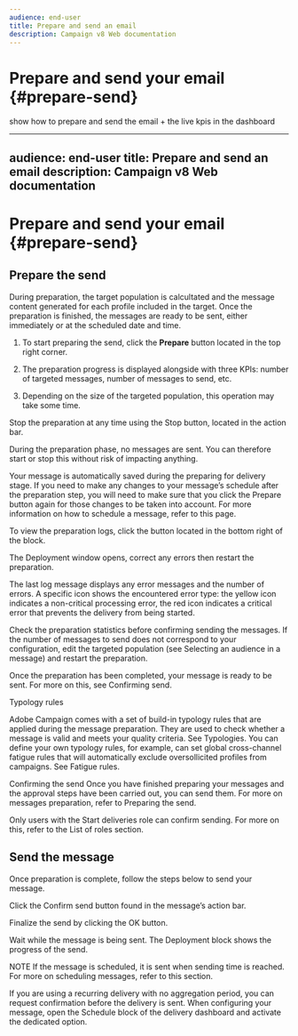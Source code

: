 ```yaml
---
audience: end-user
title: Prepare and send an email
description: Campaign v8 Web documentation
---
```

# Prepare and send your email {#prepare-send}

show how to prepare and send the email + the live kpis in the dashboard

<!--
like acc when preparation, target calculated then send
real time KPIs, not in AJO. similar to ACS.
exclusion logs, causes
-->

<!--
send also KPIs
-->
---
audience: end-user
title: Prepare and send an email
description: Campaign v8 Web documentation
---
# Prepare and send your email {#prepare-send}


<!--

	show how to prepare and send the email + the live kpis in the dashboard

like acc when preparation, target calculated then send
real time KPIs, not in AJO. similar to ACS.
exclusion logs, causes
-->

<!--
send also KPIs
-->

## Prepare the send

During preparation, the target population is calcultated and the message content generated for each profile included in the target. Once the preparation is finished, the messages are ready to be sent, either immediately or at the scheduled date and time.

1. To start preparing the send, click the **Prepare** button located in the top right corner.

1. The preparation progress is displayed alongside with three KPIs: number of targeted messages, number of messages to send, etc.

1. Depending on the size of the targeted population, this operation may take some time.



Stop the preparation at any time using the Stop button, located in the action bar.

During the preparation phase, no messages are sent. You can therefore start or stop this without risk of impacting anything.



Your message is automatically saved during the preparing for delivery stage. If you need to make any changes to your message’s schedule after the preparation step, you will need to make sure that you click the Prepare button again for those changes to be taken into account. For more information on how to schedule a message, refer to this page.



To view the preparation logs, click the button located in the bottom right of the block.



The Deployment window opens, correct any errors then restart the preparation.

The last log message displays any error messages and the number of errors. A specific icon shows the encountered error type: the yellow icon indicates a non-critical processing error, the red icon indicates a critical error that prevents the delivery from being started.



Check the preparation statistics before confirming sending the messages. If the number of messages to send does not correspond to your configuration, edit the targeted population (see Selecting an audience in a message) and restart the preparation.

Once the preparation has been completed, your message is ready to be sent. For more on this, see Confirming send.

Typology rules

Adobe Campaign comes with a set of build-in typology rules that are applied during the message preparation. They are used to check whether a message is valid and meets your quality criteria. See Typologies. You can define your own typology rules, for example, can set global cross-channel fatigue rules that will automatically exclude oversollicited profiles from campaigns. See Fatigue rules.

Confirming the send
Once you have finished preparing your messages and the approval steps have been carried out, you can send them. For more on messages preparation, refer to Preparing the send.

Only users with the Start deliveries role can confirm sending. For more on this, refer to the List of roles section.

## Send the message

Once preparation is complete, follow the steps below to send your message.

Click the Confirm send button found in the message’s action bar.



Finalize the send by clicking the OK button.



Wait while the message is being sent. The Deployment block shows the progress of the send.

NOTE
If the message is scheduled, it is sent when sending time is reached. For more on scheduling messages, refer to this section.

If you are using a recurring delivery with no aggregation period, you can request confirmation before the delivery is sent. When configuring your message, open the Schedule block of the delivery dashboard and activate the dedicated option.



